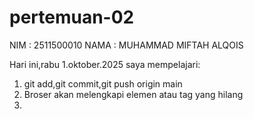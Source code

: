 # pertemuan-02

NIM : 2511500010
NAMA : MUHAMMAD MIFTAH ALQOIS

Hari ini,rabu 1.oktober.2025 saya mempelajari:
<ol> 
    <li> git add,git commit,git push origin main</li>
    <li>Broser akan melengkapi elemen atau tag yang hilang </li>
    <li>
</ol>